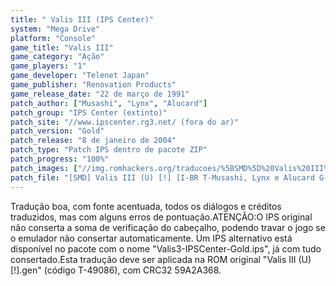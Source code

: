 ```yaml
---
title: " Valis III (IPS Center)"
system: "Mega Drive"
platform: "Console"
game_title: "Valis III"
game_category: "Ação"
game_players: "1"
game_developer: "Telenet Japan"
game_publisher: "Renovation Products"
game_release_date: "22 de março de 1991"
patch_author: ["Musashi", "Lynx", "Alucard"]
patch_group: "IPS Center (extinto)"
patch_site: "//www.ipscenter.rg3.net/ (fora do ar)"
patch_version: "Gold"
patch_release: "8 de janeiro de 2004"
patch_type: "Patch IPS dentro de pacote ZIP"
patch_progress: "100%"
patch_images: ["//img.romhackers.org/traducoes/%5BSMD%5D%20Valis%20III%20-%20Dark%20Heaven%20Traducoes%20e%20IPS%20Center%20-%201.png","//img.romhackers.org/traducoes/%5BSMD%5D%20Valis%20III%20-%20IPS%20Center%20-%202.png","//img.romhackers.org/traducoes/%5BSMD%5D%20Valis%20III%20-%20IPS%20Center%20-%203.png"]
patch_file: "[SMD] Valis III (U) [!] [I-BR T-Musashi, Lynx e Alucard G-IPS Center V-Gold P-100% A-2004].zip"
---
```

Tradução boa, com fonte acentuada, todos os diálogos e créditos traduzidos, mas com alguns erros de pontuação.ATENÇÃO:O IPS original não conserta a soma de verificação do cabeçalho, podendo travar o jogo se o emulador não consertar automaticamente. Um IPS alternativo está disponível no pacote com o nome "Valis3-IPSCenter-Gold.ips", já com tudo consertado.Esta tradução deve ser aplicada na ROM original "Valis III (U) [!].gen" (código T-49086), com CRC32 59A2A368.
